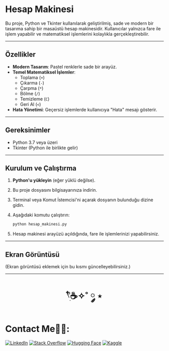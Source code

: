 # Hesap Makinesi

Bu proje, Python ve Tkinter kullanılarak geliştirilmiş, sade ve modern bir tasarıma sahip bir masaüstü hesap makinesidir. Kullanıcılar yalnızca fare ile işlem yapabilir ve matematiksel işlemlerini kolaylıkla gerçekleştirebilir.

---

## Özellikler

- **Modern Tasarım**: Pastel renklerle sade bir arayüz.
- **Temel Matematiksel İşlemler**:
  - Toplama (`+`)
  - Çıkarma (`-`)
  - Çarpma (`*`)
  - Bölme (`/`)
  - Temizleme (`C`)
  - Geri Al (`<`)
- **Hata Yönetimi**: Geçersiz işlemlerde kullanıcıya "Hata" mesajı gösterir.

---

## Gereksinimler

- Python 3.7 veya üzeri
- Tkinter (Python ile birlikte gelir)

---

## Kurulum ve Çalıştırma

1. **Python'u yükleyin** (eğer yüklü değilse).
2. Bu proje dosyasını bilgisayarınıza indirin.
3. Terminal veya Komut İstemcisi'ni açarak dosyanın bulunduğu dizine gidin.
4. Aşağıdaki komutu çalıştırın:

   ```bash
   python hesap_makinesi.py
   ```

5. Hesap makinesi arayüzü açıldığında, fare ile işlemlerinizi yapabilirsiniz.

---


## Ekran Görüntüsü

(Ekran görüntüsü eklemek için bu kısmı güncelleyebilirsiniz.)

---

<h1 align="center"> 𓍢ִ໋☕️✧˚ ༘ ⋆ </h1>

<h1> Contact Me🧑‍💻: </h1>

[![LinkedIn](https://img.shields.io/badge/LinkedIn-0A66C2?style=for-the-badge&logo=linkedin&logoColor=white)](https://www.linkedin.com/in/elfgk/)
[![Stack Overflow](https://img.shields.io/badge/StackOverflow-FE7A16?style=for-the-badge&logo=stackoverflow&logoColor=white)](https://stackoverflow.com/users/27559679/elfgk)
[![Hugging Face](https://img.shields.io/badge/HuggingFace-9C30FF?style=for-the-badge&logo=huggingface&logoColor=white)](https://huggingface.co/elfgk)
[![Kaggle](https://img.shields.io/badge/Kaggle-20BEFF?style=for-the-badge&logo=kaggle&logoColor=white)](https://www.kaggle.com/elfgkk)



